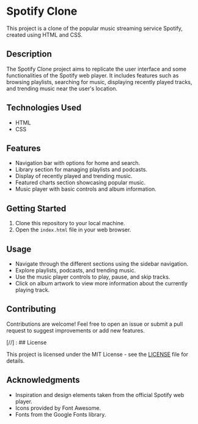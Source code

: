 # Spotify Clone

This project is a clone of the popular music streaming service Spotify, created using HTML and CSS.

## Description

The Spotify Clone project aims to replicate the user interface and some functionalities of the Spotify web player. It includes features such as browsing playlists, searching for music, displaying recently played tracks, and trending music near the user's location.

## Technologies Used

- HTML
- CSS

## Features

- Navigation bar with options for home and search.
- Library section for managing playlists and podcasts.
- Display of recently played and trending music.
- Featured charts section showcasing popular music.
- Music player with basic controls and album information.

## Getting Started

1. Clone this repository to your local machine.
2. Open the `index.html` file in your web browser.

## Usage

- Navigate through the different sections using the sidebar navigation.
- Explore playlists, podcasts, and trending music.
- Use the music player controls to play, pause, and skip tracks.
- Click on album artwork to view more information about the currently playing track.

## Contributing

Contributions are welcome! Feel free to open an issue or submit a pull request to suggest improvements or add new features.

[//] : ## License

This project is licensed under the MIT License - see the [LICENSE](LICENSE) file for details.

## Acknowledgments

- Inspiration and design elements taken from the official Spotify web player.
- Icons provided by Font Awesome.
- Fonts from the Google Fonts library.
